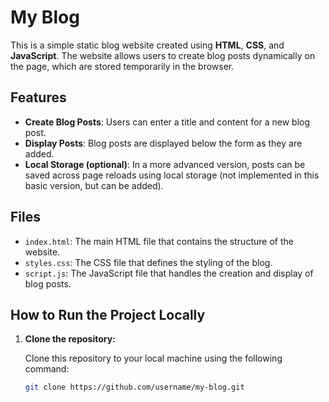# My Blog

This is a simple static blog website created using **HTML**, **CSS**, and **JavaScript**. The website allows users to create blog posts dynamically on the page, which are stored temporarily in the browser.

## Features
- **Create Blog Posts**: Users can enter a title and content for a new blog post.
- **Display Posts**: Blog posts are displayed below the form as they are added.
- **Local Storage (optional)**: In a more advanced version, posts can be saved across page reloads using local storage (not implemented in this basic version, but can be added).
  
## Files

- `index.html`: The main HTML file that contains the structure of the website.
- `styles.css`: The CSS file that defines the styling of the blog.
- `script.js`: The JavaScript file that handles the creation and display of blog posts.

## How to Run the Project Locally

1. **Clone the repository:**

   Clone this repository to your local machine using the following command:

   ```bash
   git clone https://github.com/username/my-blog.git

